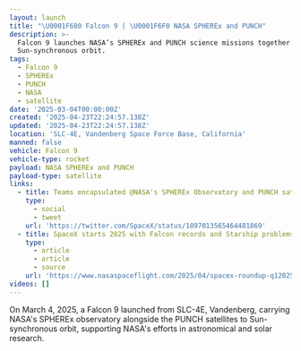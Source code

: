 ```yaml
---
layout: launch
title: "\U0001F680 Falcon 9 | \U0001F6F0 NASA SPHEREx and PUNCH"
description: >-
  Falcon 9 launches NASA’s SPHEREx and PUNCH science missions together to
  Sun-synchronous orbit.
tags:
  - Falcon 9
  - SPHEREx
  - PUNCH
  - NASA
  - satellite
date: '2025-03-04T00:00:00Z'
created: '2025-04-23T22:24:57.138Z'
updated: '2025-04-23T22:24:57.138Z'
location: 'SLC-4E, Vandenberg Space Force Base, California'
manned: false
vehicle: Falcon 9
vehicle-type: rocket
payload: NASA SPHEREx and PUNCH
payload-type: satellite
links:
  - title: Teams encapsulated @NASA's SPHEREx Observatory and PUNCH satellites…
    type:
      - social
      - tweet
    url: 'https://twitter.com/SpaceX/status/1897013565464481869'
  - title: SpaceX starts 2025 with Falcon records and Starship problems
    type:
      - article
      - article
      - source
    url: 'https://www.nasaspaceflight.com/2025/04/spacex-roundup-q12025/'
videos: []
---
```

On March 4, 2025, a Falcon 9 launched from SLC-4E, Vandenberg, carrying NASA's SPHEREx observatory alongside the PUNCH satellites to Sun-synchronous orbit, supporting NASA's efforts in astronomical and solar research.
